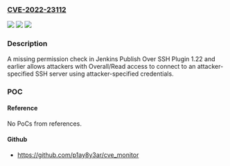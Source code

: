 ### [CVE-2022-23112](https://cve.mitre.org/cgi-bin/cvename.cgi?name=CVE-2022-23112)
![](https://img.shields.io/static/v1?label=Product&message=Jenkins%20Publish%20Over%20SSH%20Plugin&color=blue)
![](https://img.shields.io/static/v1?label=Version&message=%3C%3D%201.22%20&color=brighgreen)
![](https://img.shields.io/static/v1?label=Vulnerability&message=CWE-862%3A%20Missing%20Authorization&color=brighgreen)

### Description

A missing permission check in Jenkins Publish Over SSH Plugin 1.22 and earlier allows attackers with Overall/Read access to connect to an attacker-specified SSH server using attacker-specified credentials.

### POC

#### Reference
No PoCs from references.

#### Github
- https://github.com/p1ay8y3ar/cve_monitor


